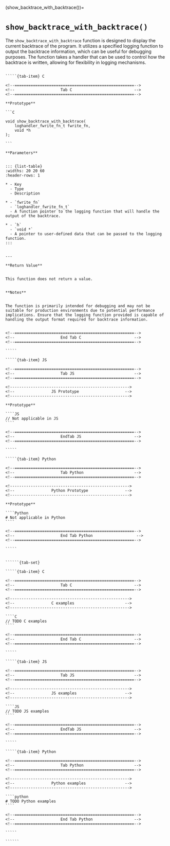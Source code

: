 <!-- ============================================================== -->
(show_backtrace_with_backtrace())=
# `show_backtrace_with_backtrace()`
<!-- ============================================================== -->


The `show_backtrace_with_backtrace` function is designed to display the current backtrace of the program. It utilizes a specified logging function to output the backtrace information, which can be useful for debugging purposes. The function takes a handler that can be used to control how the backtrace is written, allowing for flexibility in logging mechanisms.


<!------------------------------------------------------------>
<!--                    Prototypes                          -->
<!------------------------------------------------------------>

``````{tab-set}

`````{tab-item} C

<!--====================================================-->
<!--                    Tab C                           -->
<!--====================================================-->

**Prototype**

```C

void show_backtrace_with_backtrace(
    loghandler_fwrite_fn_t fwrite_fn,
    void *h
);

```

**Parameters**


::: {list-table}
:widths: 20 20 60
:header-rows: 1

* - Key
  - Type
  - Description

* - `fwrite_fn`
  - `loghandler_fwrite_fn_t`
  - A function pointer to the logging function that will handle the output of the backtrace.

* - `h`
  - `void *`
  - A pointer to user-defined data that can be passed to the logging function.
:::


---

**Return Value**


This function does not return a value.


**Notes**


The function is primarily intended for debugging and may not be suitable for production environments due to potential performance implications. Ensure that the logging function provided is capable of handling the output format required for backtrace information.


<!--====================================================-->
<!--                    End Tab C                       -->
<!--====================================================-->

`````

`````{tab-item} JS

<!--====================================================-->
<!--                    Tab JS                          -->
<!--====================================================-->

<!---------------------------------------------------->
<!--                JS Prototype                    -->
<!---------------------------------------------------->

**Prototype**

````JS
// Not applicable in JS
````

<!--====================================================-->
<!--                    EndTab JS                       -->
<!--====================================================-->

`````

`````{tab-item} Python

<!--====================================================-->
<!--                    Tab Python                      -->
<!--====================================================-->

<!---------------------------------------------------->
<!--                Python Prototype                -->
<!---------------------------------------------------->

**Prototype**

````Python
# Not applicable in Python
````

<!--====================================================-->
<!--                    End Tab Python                   -->
<!--====================================================-->

`````

``````

<!------------------------------------------------------------>
<!--                    Examples                            -->
<!------------------------------------------------------------>

```````{dropdown} Examples

``````{tab-set}

`````{tab-item} C

<!--====================================================-->
<!--                    Tab C                           -->
<!--====================================================-->

<!---------------------------------------------------->
<!--                C examples                      -->
<!---------------------------------------------------->

````C
// TODO C examples
````

<!--====================================================-->
<!--                    End Tab C                       -->
<!--====================================================-->

`````

`````{tab-item} JS

<!--====================================================-->
<!--                    Tab JS                          -->
<!--====================================================-->

<!---------------------------------------------------->
<!--                JS examples                     -->
<!---------------------------------------------------->

````JS
// TODO JS examples
````

<!--====================================================-->
<!--                    EndTab JS                       -->
<!--====================================================-->

`````

`````{tab-item} Python

<!--====================================================-->
<!--                    Tab Python                      -->
<!--====================================================-->

<!---------------------------------------------------->
<!--                Python examples                 -->
<!---------------------------------------------------->

````python
# TODO Python examples
````

<!--====================================================-->
<!--                    End Tab Python                  -->
<!--====================================================-->

`````

``````

```````

